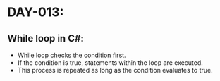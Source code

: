# DAY-013:

## While loop in C#:

- While loop checks the condition first.
- If the condition is true, statements within the loop are executed.
- This process is repeated as long as the condition evaluates to true.
